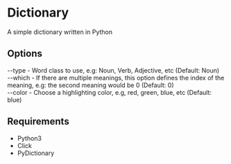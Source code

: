 # Dictionary

A simple dictionary written in Python  


## Options
--type - Word class to use, e.g: Noun, Verb, Adjective, etc (Default: Noun)  
--which - If there are multiple meanings, this option defines the index
          of the meaning, e.g: the second meaning would be 0 (Default: 0)  
--color - Choose a highlighting color, e.g, red, green, blue, etc (Default: blue)


## Requirements
- Python3
- Click
- PyDictionary
